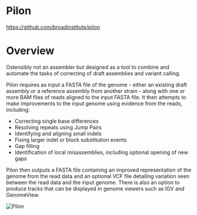 # Pilon

https://github.com/broadinstitute/pilon

# Overview
Ostensibly not an assembler but designed as a tool to combine and automate the tasks of correcting of draft assemblies and variant calling.

Pilon requires as input a FASTA file of the genome - either an existing draft assembly or a reference assembly from another strain - along with one or more BAM files of reads aligned to the input FASTA file. It then attempts to make improvements to the input genome using evidence from the reads, including:

* Correcting single base differences
* Resolving repeats using Jump Pairs
* Identifying and aligning small indels
* Fixing larger indel or block substitution events
* Gap filling
* Identification of local misassemblies, including optional opening of new gaps


Pilon then outputs a FASTA file containing an improved representation of the genome from the read data and an optional VCF file detailing variation seen between the read data and the input genome. There is also an option to produce tracks that can be displayed in genome viewers such as IGV and GenomeView.

![Pilon](/aseets/pilon.png)

